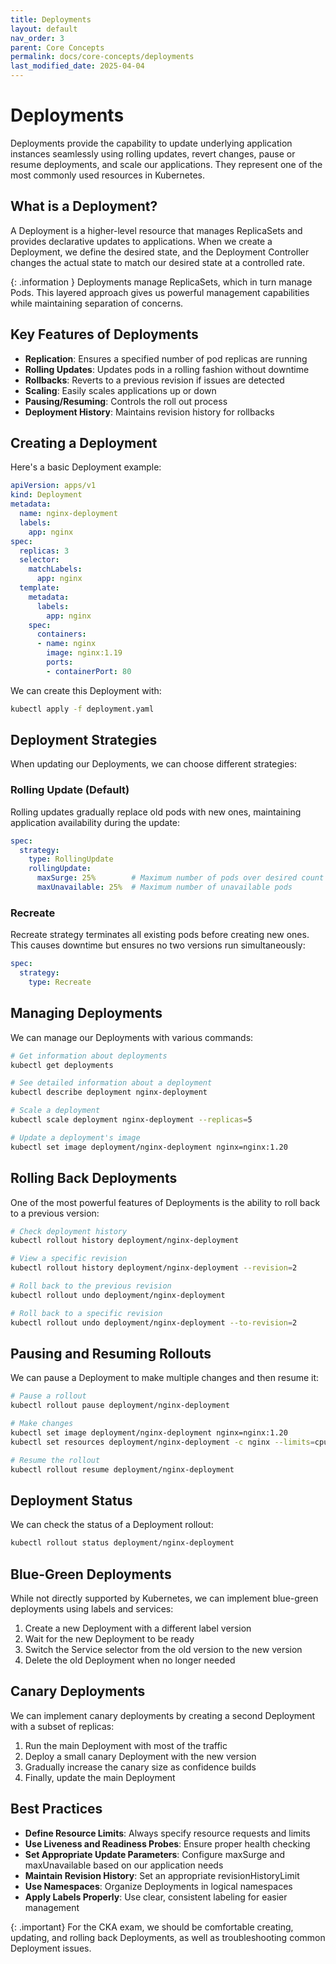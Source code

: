 ```yaml
---
title: Deployments
layout: default
nav_order: 3
parent: Core Concepts
permalink: docs/core-concepts/deployments
last_modified_date: 2025-04-04
---
```


# Deployments

Deployments provide the capability to update underlying application instances seamlessly using rolling updates, revert changes, pause or resume deployments, and scale our applications. They represent one of the most commonly used resources in Kubernetes.

## What is a Deployment?

A Deployment is a higher-level resource that manages ReplicaSets and provides declarative updates to applications. When we create a Deployment, we define the desired state, and the Deployment Controller changes the actual state to match our desired state at a controlled rate.

<div markdown="block">
{: .information }
Deployments manage ReplicaSets, which in turn manage Pods. This layered approach gives us powerful management capabilities while maintaining separation of concerns.
</div>

## Key Features of Deployments

- **Replication**: Ensures a specified number of pod replicas are running
- **Rolling Updates**: Updates pods in a rolling fashion without downtime
- **Rollbacks**: Reverts to a previous revision if issues are detected
- **Scaling**: Easily scales applications up or down
- **Pausing/Resuming**: Controls the roll out process
- **Deployment History**: Maintains revision history for rollbacks

## Creating a Deployment

Here's a basic Deployment example:

```yaml
apiVersion: apps/v1
kind: Deployment
metadata:
  name: nginx-deployment
  labels:
    app: nginx
spec:
  replicas: 3
  selector:
    matchLabels:
      app: nginx
  template:
    metadata:
      labels:
        app: nginx
    spec:
      containers:
      - name: nginx
        image: nginx:1.19
        ports:
        - containerPort: 80
```

We can create this Deployment with:

```bash
kubectl apply -f deployment.yaml
```

## Deployment Strategies

When updating our Deployments, we can choose different strategies:

### Rolling Update (Default)

Rolling updates gradually replace old pods with new ones, maintaining application availability during the update:

```yaml
spec:
  strategy:
    type: RollingUpdate
    rollingUpdate:
      maxSurge: 25%        # Maximum number of pods over desired count
      maxUnavailable: 25%  # Maximum number of unavailable pods
```

### Recreate

Recreate strategy terminates all existing pods before creating new ones. This causes downtime but ensures no two versions run simultaneously:

```yaml
spec:
  strategy:
    type: Recreate
```

## Managing Deployments

We can manage our Deployments with various commands:

```bash
# Get information about deployments
kubectl get deployments

# See detailed information about a deployment
kubectl describe deployment nginx-deployment

# Scale a deployment
kubectl scale deployment nginx-deployment --replicas=5

# Update a deployment's image
kubectl set image deployment/nginx-deployment nginx=nginx:1.20
```

## Rolling Back Deployments

One of the most powerful features of Deployments is the ability to roll back to a previous version:

```bash
# Check deployment history
kubectl rollout history deployment/nginx-deployment

# View a specific revision
kubectl rollout history deployment/nginx-deployment --revision=2

# Roll back to the previous revision
kubectl rollout undo deployment/nginx-deployment

# Roll back to a specific revision
kubectl rollout undo deployment/nginx-deployment --to-revision=2
```

## Pausing and Resuming Rollouts

We can pause a Deployment to make multiple changes and then resume it:

```bash
# Pause a rollout
kubectl rollout pause deployment/nginx-deployment

# Make changes
kubectl set image deployment/nginx-deployment nginx=nginx:1.20
kubectl set resources deployment/nginx-deployment -c nginx --limits=cpu=200m,memory=512Mi

# Resume the rollout
kubectl rollout resume deployment/nginx-deployment
```

## Deployment Status

We can check the status of a Deployment rollout:

```bash
kubectl rollout status deployment/nginx-deployment
```

## Blue-Green Deployments

While not directly supported by Kubernetes, we can implement blue-green deployments using labels and services:

1. Create a new Deployment with a different label version
2. Wait for the new Deployment to be ready
3. Switch the Service selector from the old version to the new version
4. Delete the old Deployment when no longer needed

## Canary Deployments

We can implement canary deployments by creating a second Deployment with a subset of replicas:

1. Run the main Deployment with most of the traffic
2. Deploy a small canary Deployment with the new version
3. Gradually increase the canary size as confidence builds
4. Finally, update the main Deployment

## Best Practices

- **Define Resource Limits**: Always specify resource requests and limits
- **Use Liveness and Readiness Probes**: Ensure proper health checking
- **Set Appropriate Update Parameters**: Configure maxSurge and maxUnavailable based on our application needs
- **Maintain Revision History**: Set an appropriate revisionHistoryLimit
- **Use Namespaces**: Organize Deployments in logical namespaces
- **Apply Labels Properly**: Use clear, consistent labeling for easier management

<div markdown="block">
{: .important}
For the CKA exam, we should be comfortable creating, updating, and rolling back Deployments, as well as troubleshooting common Deployment issues.
</div>